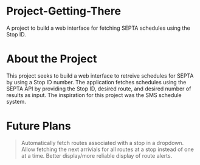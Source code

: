 Project-Getting-There
=====================
A project to build a web interface for fetching SEPTA schedules using the Stop ID.

About the Project
=====================
This project seeks to build a web interface to retreive schedules for SEPTA by using a Stop ID number.
The application fetches schedules using the SEPTA API by providing the Stop ID, desired route, and desired number
of results as input.
The inspiration for this project was the SMS schedule system.

Future Plans
=====================
> Automatically fetch routes associated with a stop in a dropdown.
> Allow fetching the next arrivials for all routes at a stop instead of one at a time.
> Better display/more reliable display of route alerts.
